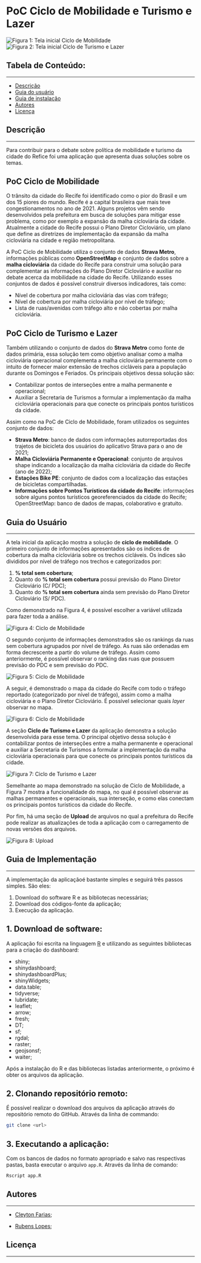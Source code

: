 # PoC Ciclo de Mobilidade e Turismo e Lazer

![Figura 1: Tela inicial Ciclo de Mobilidade](www/screen0.png)
![Figura 2: Tela inicial Ciclo de Turismo e Lazer](www/screen00.png)

## Tabela de Conteúdo:
---

- [Descrição](#descricao)
- [Guia do usuário](#guia-do-usuario)
- [Guia de instalação](#guia-de-instalacao)
- [Autores](#autores)
- [Licença](#licenca)

## Descrição <a name="descricao"></a>
---

Para contribuir para o debate sobre política de mobilidade e turismo da cidade do Refice foi uma aplicação que apresenta duas soluções sobre os temas. 

## PoC Ciclo de Mobilidade

O trânsito da cidade do Recife foi identificado como o pior do Brasil e um dos 15 piores do mundo. Recife é a capital brasileira que mais teve congestionamentos no ano de 2021.  Alguns projetos vêm sendo desenvolvidos pela prefeitura em busca de soluções para mitigar esse problema, como por exemplo a expansão da malha cicloviária da cidade. Atualmente a cidade do Recife possui o Plano Diretor Cicloviário, um plano que define as diretrizes de implementação da expansão da malha cicloviária na cidade e região metropolitana. 

A PoC Ciclo de Mobilidade utiliza o conjunto de dados **Strava Metro**, informações públicas como **OpenStreetMap** e conjunto de dados sobre a **malha cicloviária** da cidade do Recife para construir uma solução para complementar as informações do Plano Diretor Cicloviário e auxiliar no debate acerca da mobilidade na cidade do Recife. Utilizando esses conjuntos de dados é possível construir diversos indicadores, tais como:

- Nível de cobertura por malha cicloviária das vias com tráfego;
- Nível de cobertura por malha cicloviária por nível de tráfego;
- Lista de  ruas/avenidas com tráfego alto e não cobertas por malha cicloviária.


## PoC Ciclo de Turismo e Lazer

Também utilizando o conjunto de dados do **Strava Metro** como fonte de dados primária, essa solução tem como objetivo analisar como a malha cicloviária operacional complementa a malha cicloviária permanente com o intuito de fornecer maior extensão de trechos cicláveis para a população durante os Domingos e Feriados. 
Os principais objetivos dessa solução são:

- Contabilizar pontos de interseções entre a malha permanente e operacional;
- Auxiliar a Secretaria de Turismos a formular a implementação da malha cicloviária operacionais para que conecte os principais pontos turísticos da cidade.

Assim como na PoC de Ciclo de Mobilidade, foram utilizados os seguintes conjunto de dados:

- **Strava Metro**: banco de dados com informações autorreportadas dos trajetos de bicicleta dos usuários do aplicativo Strava para o ano de 2021;
- **Malha Cicloviária Permanente e Operacional**: conjunto de arquivos shape indicando a localização da malha cicloviária da cidade do Recife (ano de 2022);
- **Estações Bike PE**: conjunto de dados com a localização das estações de bicicletas compartilhadas.
- **Informações sobre Pontos Turísticos da cidade do Recife**: informações sobre alguns pontos turísticos georeferenciados da cidade do Recife;
OpenStreetMap: banco de dados de mapas, colaborativo e gratuito.


## Guia do Usuário <a name="guia-do-usuario"> </a>
---

A tela inicial da aplicação mostra a solução de **ciclo de mobilidade**. O primeiro conjunto de informações apresentados são os índices de cobertura da malha cicloviária sobre os trechos cicláveis.
Os índices são divididos por nível de tráfego nos trechos e categorizados por:

1. **% total sem cobertura**;
2. Quanto do **% total sem cobertura** possui previsão do Plano Diretor Cicloviário (C/ PDC);
3. Quanto do **% total sem cobertura** ainda sem previsão do Plano Diretor Cicloviário (S/ PDC).

Como demonstrado na Figura 4, é possível escolher a variável utilizada para fazer toda a análise. 

![Figura 4: Ciclo de Mobilidade](www/screen1.png)

O segundo conjunto de informações demonstrados são os rankings da ruas sem cobertura agrupados por nível de tráfego. As ruas são ordenadas em forma decrescente a partir do volume de tráfego. Assim como anteriormente, é possível observar o ranking das ruas que possuem previsão do PDC e sem previsão do PDC.

![Figura 5: Ciclo de Mobilidade](www/screen2.png)

A seguir, é demonstrado o mapa da cidade do Recife com todo o tráfego reportado (categorizado por nível de tráfego), assim como a malha cicloviária e o Plano Diretor Cicloviário. É possível selecionar quais *layer* observar no mapa. 

![Figura 6: Ciclo de Mobilidade](www/screen3.png)

A seção **Ciclo de Turismo e Lazer** da aplicação demonstra a solução desenvolvida para esse tema. 
O principal objetivo dessa solução é contabilizar pontos de interseções entre a malha permanente e operacional e auxiliar a Secretaria de Turismos a formular a implementação da malha cicloviária operacionais para que conecte os principais pontos turísticos da cidade.

![Figura 7: Ciclo de Turismo e Lazer](www/screen01.png)

Semelhante ao mapa demonstrado na solução de Ciclo de Mobilidade, a Figura 7 mostra a funcionalidade do mapa, no qual é possível observar as malhas permanentes e operacionais, sua interseção, e como elas conectam os principais pontos turísticos da cidade do Recife. 

Por fim, há uma seção de **Upload** de arquivos no qual a prefeitura do Recife pode realizar as atualizações de toda a aplicação com o carregamento de novas versões dos arquivos.

![Figura 8: Upload](www/screen4.png)

## Guia de Implementação  <a name="guia-do-implementacao"> </a>
---
A implementação da aplicaçãoé bastante simples e seguirá três passos simples. São eles:

1. Download do software R e as bibliotecas necessárias;
2. Download dos códigos-fonte da aplicação;
3. Execução da aplicação.

## 1. Download de software:

A aplicação foi escrita na linguagem [R](https://www.r-project.org/) e utilizando as seguintes bibliotecas para a criação do dashboard:

- shiny;
- shinydashboard;
- shinydashboardPlus;
- shinyWidgets;
- data.table;
- tidyverse;
- lubridate;
- leaflet;	
- arrow;
- fresh;
- DT;
- sf;
- rgdal;
- raster;
- geojsonsf;
- waiter;

Após a instalação do R e das bibliotecas listadas anteriormente, o próximo é obter os arquivos da aplicação.

## 2. Clonando repositório remoto: 

É possível realizar o download dos arquivos da aplicação através do repositório remoto do GitHub. Através da linha de commando:

```sh
git clone <url>
```

## 3. Executando a aplicação:

Com os bancos de dados no formato apropriado e salvo nas respectivas pastas, basta executar o arquivo `app.R`. Através da linha de comando:

```sh
Rscript app.R
```


## Autores <a name="autores"></a>
---

- [Cleyton Farias](mailto:cleytonfarias@outlook.com "e-mail");

- [Rubens Lopes](mailto:lps.rubens@gmail.com "e-mail");


## Licença
---
